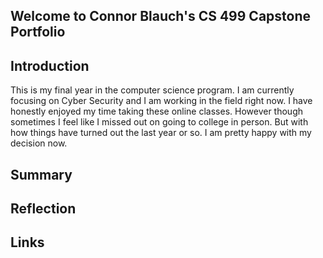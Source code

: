 ## Welcome to Connor Blauch's CS 499 Capstone Portfolio

## Introduction
This is my final year in the computer science program. I am currently focusing on Cyber Security and I am working
in the field right now. I have honestly enjoyed my time taking these online classes. However though sometimes I feel like I missed
out on going to college in person. But with how things have turned out the last year or so. I am pretty happy with my decision now.

## Summary

## Reflection

## Links
